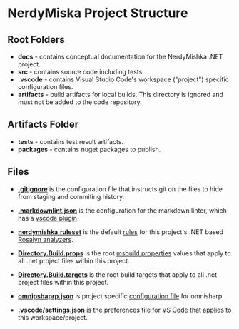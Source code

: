 
# NerdyMiska Project Structure

## Root Folders

- **docs** - contains conceptual documentation for the NerdyMishka .NET project.
- **src**  - contains source code including tests.
- **.vscode** - contains Visual Studio Code's workspace ("project") specific
  configuration files.
- **artifacts** - build artifacts for local builds. This directory is ignored
  and must not be added to the code repository.

## Artifacts Folder

- **tests** - contains test result artifacts.
- **packages** - contains nuget packages to publish.

## Files

- **[.gitignore](../.gitignore)** is the configuration file that
  instructs git on the files to hide from staging and commiting history.

- **[.markdownlint.json](../.markdownlint.json)** is the configuration for
  the markdown linter, which has a [vscode plugin][markdown_lint].

- **[nerdymishka.ruleset](../nerdymishka.ruleset)** is the default
  [rules][ruleset] for this project's .NET based [Rosalyn analyzers][analyzers].

- **[Directory.Build.props](../Directory.Build.props)** is the root [msbuild
  properties][msbuild_ext] values that apply to all .net project files within
  this project.

- **[Directory.Build.targets](../Directory.Build.targets)** is the root
  build targets that apply to all .net project files within this project.

- **[omnipshaprp.json](../omnisharp.json)** is project specific [configuration
  file][omnisharp_configuration] for omnisharp.

- **[.vscode/settings.json](../.vscode/settings.json)** is the preferences file
  for VS Code that applies to this workspace/project.



[analyzers]: https://docs.microsoft.com/en-us/dotnet/standard/analyzers/
[ruleset]: https://docs.microsoft.com/en-us/visualstudio/code-quality/using-rule-sets-to-group-code-analysis-rules?view=vs-2019
[msbuild_ext]: https://docs.microsoft.com/en-us/visualstudio/msbuild/customize-your-build?view=vs-2019
[markdown_lint]: https://marketplace.visualstudio.com/items?itemName=DavidAnson.vscode-markdownlint
[omnisharp_configuration]: https://github.com/OmniSharp/omnisharp-roslyn/wiki/Configuration-Options
[azdo_variables]: https://docs.microsoft.com/en-us/azure/devops/pipelines/build/variables?view=azure-devops&tabs=yaml
